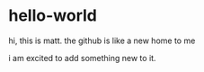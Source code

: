 # hello-world

hi, this is matt. the github is like a new home to me

i am excited to add something new to it.
